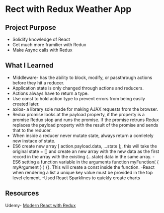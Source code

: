 # Rect with Redux Weather App

## Project Purpose
- Solidify knowledge of React
- Get much more framilier with Redux
- Make Async calls with Redux

## What I Learned
- Middleware- has the ability to block, modify, or passthrough actions
before they hit a reducer.
- Application state is only changed through actions and reducers.
- Actions always have to return a type.
- Use const to hold action type to prevent errors from being easily created later.
- axios- a library sole made for making AJAX requests from the browser.
- Redux promise looks at the payload property, if the property is a promise Redux stop
and runs the promise. If the promise retruns Redux replaces the payload property with the
result of the promise and sends that to the reducer.
- When inside a reducer never mutate state, always return a comletely new instace of state.
- ES6 create new array [ action.payload.data, ...state ];, this will take the original state = []
and create an new array with the new data as the first record in the array with the existing (...state)
data in the same array.
-ES6 setting a function variable in the arguments function myFunction( { myArgument } ) {}.  This will
create a const inside the function.
-React when rendering a list a unique key value must be provided in the top level element.
-Used React Sparklines to quickly create charts
## Resources
Udemy- [Modern React with Redux](https://www.udemy.com/react-redux/learn/v4/overview)
